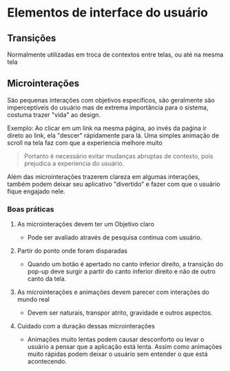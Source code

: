 # Elementos de interface do usuário

## Transições

Normalmente utilizadas em troca de contextos entre telas, ou até na mesma tela

## Microinterações

São pequenas interações com objetivos específicos, são geralmente são imperceptíveis do usuário mas de extrema
importância para o sistema, costuma trazer "vida" ao design.

Exemplo: Ao clicar em um link na mesma página, ao invés da paǵina ir direto ao link, ela "descer" rápidamente para lá. Uma
simples animação de scroll na tela faz com que a experiencia melhore muito

> Portanto é necessário evitar mudanças abruptas de contexto, pois prejudica a experiencia do usuário.

Além das microinterações trazerem clareza em algumas interações, também podem deixar seu aplicativo "divertido" e fazer com que o usuário fique engajado nele.

### Boas práticas

1. As microinterações devem ter um Objetivo claro
    * Pode ser avaliado através de pesquisa continua com usuário.

2. Partir do ponto onde foram disparadas
    * Quando um botão é apertado no canto inferior direito, a transição do pop-up deve surgir a partir do canto inferior direito e não de outro canto da tela.

3. As microinterações e animações devem parecer com interações do mundo real
    * Devem ser naturais, transpor atrito, gravidade e outros aspectos.

4. Cuidado com a duração dessas microinterações
    * Animações muito lentas podem causar desconforto ou levar o usuário a pensar que a aplicação está lenta. Assim como animações muito rápidas podem deixar o usuário sem entender o que está acontecendo.

